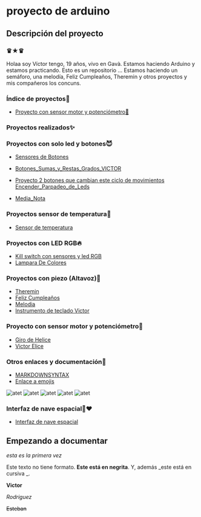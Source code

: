 # proyecto de arduino


## Descripción del proyecto


### ♛★♛

Holaa soy Víctor tengo, 19 años, vivo en Gavà. Estamos haciendo Arduino y estamos practicando. Esto es un repositorio ... Estamos haciendo un semáforo, una melodía, Feliz Cumpleaños, Theremin y otros proyectos y mis compañeros los concuns.

### Índice de proyectos🐺

* [Proyecto con sensor motor y potenciómetro🎵](https://github.com/XXDARKNIGHTXX/arduino#proyecto-con-sensor-motor-y-potenci%C3%B3metro)

### Proyectos realizados✨

### Proyectos con solo led y botones😈

* [Sensores de Botones](https://github.com/XXDARKNIGHTXX/arduino/blob/main/SENSORES_DE_BOTONES_VICTOR_RODRIGUEZ_ESTEBAN.ino)
* [Botones_Sumas_y_Restas_Grados_VICTOR](https://github.com/XXDARKNIGHTXX/arduino/tree/main/BOTONES_SUMAS_Y_RESTAS_GRADOS_VICTOR)
* [Proyecto 2 botones que cambian este ciclo de movimientos](https://github.com/XXDARKNIGHTXX/arduino/tree/main/PROYECTO_2_BOTONES_QUE_CAMBIAN_ESTE_CICLOS_DE_MOVIMIENTOS)
 [Encender_Parpadeo_de_Leds](https://github.com/XXDARKNIGHTXX/arduino/tree/main/Encender_Parpadeo_de_ledsVictorR.ino)
 
 * [Media_Nota](https://github.com/XXDARKNIGHTXX/arduino/tree/main/MEDIA_NOTASVICTOR.INO)


### Proyectos sensor de temperatura🖤

* [Sensor de temperatura](https://github.com/XXDARKNIGHTXX/arduino/blob/main/sketch_jan25a_TEMPERATURA/sketch_jan25a_VICTOR_R.ino)


### Proyectos con LED RGB🔥
* [Kill switch con sensores y led RGB](https://github.com/XXDARKNIGHTXX/arduino/blob/main/KILL_SWITCH.ino)
 * [Lampara De Colores](https://github.com/XXDARKNIGHTXX/arduino/tree/main/lampara_de_colores.ino_Victor)


### Proyectos con piezo (Altavoz)💸

* [Theremin](https://github.com/XXDARKNIGHTXX/arduino/blob/main/theremin.ino)
* [Feliz Cumpleaños](https://github.com/XXDARKNIGHTXX/arduino/blob/main/FELIZCUMPLEA_OS.inoVictor.ino)
* [Melodia](https://github.com/XXDARKNIGHTXX/arduino/blob/main/MELODIA.INO)
* [Instrumento de teclado Victor](https://github.com/XXDARKNIGHTXX/arduino/tree/main/instrumento_de_teclado_victor)

### Proyecto con sensor motor y potenciómetro🎵

* [Giro de Helice](https://github.com/XXDARKNIGHTXX/arduino/tree/main/GIRO%20DE%20HELICE)
* [Victor Elice](https://github.com/XXDARKNIGHTXX/arduino/tree/main/VICTOR_HELICE)





### Otros enlaces y documentación🐾


* [MARKDOWNSYNTAX](https://guides.github.com/pdfs/markdown-cheatsheet-online.pdf)
* [Enlace a emojis](https://emojikeyboard.top/es/)


![atet](https://raw.githubusercontent.com/XXDARKNIGHTXX/arduino/main/Captura%20de%20pantalla%20de%202021-02-11%2012-14-46.png)
![atet](https://github.com/XXDARKNIGHTXX/arduino/blob/main/Captura%20de%20pantalla%20de%202021-02-11%2012-28-01.png)
![atet](https://github.com/XXDARKNIGHTXX/arduino/blob/main/VICTOR%20CAPTURA%20DE%20PANTALLA%2B.png)
![atet](https://github.com/XXDARKNIGHTXX/arduino/blob/main/IMG_20210223_124153.jpg)
![atet](https://github.com/XXDARKNIGHTXX/arduino/blob/main/IMG_20210228_183513.jpg)
 


### Interfaz de nave espacial🌹❤
* [Interfaz de nave espacial](https://github.com/XXDARKNIGHTXX/arduino/tree/main/INTERFAZ_DE_NAVE_ESPACIAL_VICTOR)






 
 

 
 ## Empezando a documentar

_esta es la primera vez_

Este texto no tiene formato. **Este está en negrita**. Y, además _este está en cursiva _.

<b>Victor</b>

 <i> Rodriguez</i> 
 
 <del> Esteban</del>
